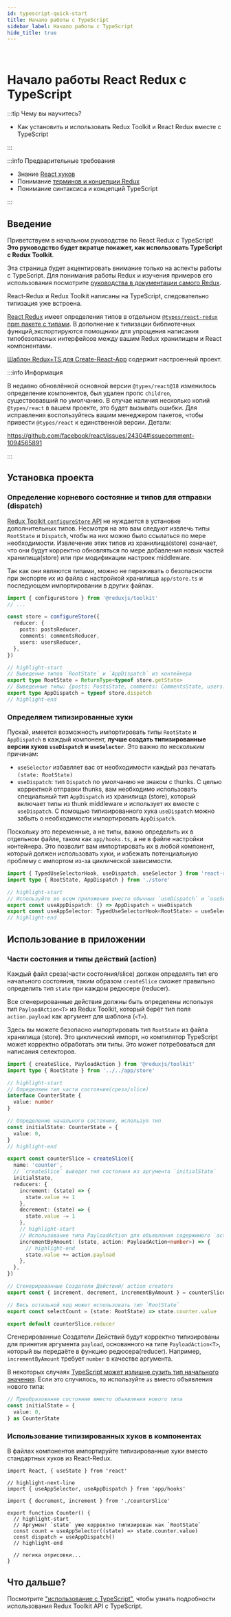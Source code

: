 ```yaml
---
id: typescript-quick-start
title: Начало работы с TypeScript
sidebar_label: Начало работы с TypeScript
hide_title: true
---
```


&nbsp;

# Начало работы React Redux с TypeScript

:::tip Чему вы научитесь?

<!-- - How to set up and use Redux Toolkit and React Redux with TypeScript -->
- Как установить и использовать Redux Toolkit и React Redux вместе с TypeScript

:::

:::info Предварительные требования

- Знание [React хуков](https://ru.reactjs.org/docs/hooks-intro.html)
- Понимание [терминов и концепции Redux](https://ru.redux.js.org/tutorials/fundamentals/part-2-concepts-data-flow)
- Понимание синтаксиса и концепций TypeScript

:::

## Введение

<!-- Welcome to the React Redux TypeScript Quick Start tutorial! **This tutorial will briefly show how to use TypeScript with Redux Toolkit**. -->
Приветствуем в начальном руководстве по React Redux с TypeScript! **Это руководство будет вкратце покажет, как использовать TypeScript с Redux Toolkit**.

<!-- This page focuses on just how to set up the TypeScript aspects . For explanations of what Redux is, how it works, and full examples of how to use Redux, see [the Redux core docs tutorials](https://redux.js.org/tutorials/index). -->
Эта страница будет акцентировать внимание только на аспекты работы с TypeScript. Для понимания работы Redux и изучения примеров его использования посмотрите [руководства в документации самого Redux](https://redux.js.org/tutorials/index). 

<!-- Both React-Redux and Redux Toolkit are already written in TypeScript, so their TS type definitions are built in. -->
React-Redux и Redux Toolkit написаны на TypeScript, следовательно типизация уже встроена.

<!-- [React Redux](https://react-redux.js.org) has its type definitions in a separate [`@types/react-redux` typedefs package](https://npm.im/@types/react-redux) on NPM. In addition to typing the library functions, the types also export some helpers to make it easier to write typesafe interfaces between your Redux store and your React components. -->
[React Redux](https://ru.react-redux.js.org) имеет определения типов в отдельном [`@types/react-redux` пpm пакете с типами](https://npm.im/@types/react-redux). В дополнение к типизации библиотечных функций,экспортируются помощники для упрощения написания типобезопасных интерфейсов между вашим Redux хранилищем и React компонентами.


<!-- The [Redux+TS template for Create-React-App](https://github.com/reduxjs/cra-template-redux-typescript) comes with a working example of these patterns already configured. -->
[Шаблон Redux+TS для Create-React-App](https://github.com/reduxjs/cra-template-redux-typescript) содержит настроенный проект.

:::info Информация

<!-- The recently updated `@types/react@18` major version has changed component definitions to remove having `children` as a prop by default. This causes errors if you have multiple copies of `@types/react` in your project. To fix this, tell your package manager to resolve `@types/react` to a single version. Details: -->
В недавно обновлённой основной версии `@types/react@18` изменилось определение компонентов, был удален пропс `children`, существовавший по умолчанию. В случае наличия несколько копий `@types/react` в вашем проекте, это будет вызывать ошибки. Для исправления воспользуйтесь вашим менеджером пакетов, чтобы привести `@types/react` к единственной версии. Детали:

https://github.com/facebook/react/issues/24304#issuecomment-1094565891

:::

## Установка проекта

<!-- ### Define Root State and Dispatch Types -->
### Определение корневого состояние и типов для отправки (dispatch)

<!-- [Redux Toolkit's `configureStore` API](https://redux-toolkit.js.org/api/configureStore) should not need any additional typings. You will, however, want to extract the `RootState` type and the `Dispatch` type so that they can be referenced as needed. Inferring these types from the store itself means that they correctly update as you add more state slices or modify middleware settings. -->
[Redux Toolkit `configureStore` API](https://redux-toolkit.js.org/api/configureStore) не нуждается в установке дополнительных типов. Несмотря на это вам следуют извлечь типы `RootState` и `Dispatch`, чтобы на них можно было ссылаться по мере необходимости. Извлечение этих типов из хранилища(store) означает, что они будут корректно обновляться по мере добавления новых частей хранилища(store) или при модификации настроек middleware.

<!-- Since those are types, it's safe to export them directly from your store setup file such as `app/store.ts` and import them directly into other files. -->
Так как они являются типами, можно не переживать о безопасности при экспорте их из файла с настройкой хранилища `app/store.ts` и последующем импортировании в других файлах.

```ts title="app/store.ts"
import { configureStore } from '@reduxjs/toolkit'
// ...

const store = configureStore({
  reducer: {
    posts: postsReducer,
    comments: commentsReducer,
    users: usersReducer,
  },
})

// highlight-start
// Выведение типов `RootState` и `AppDispatch` из контейнера
export type RootState = ReturnType<typeof store.getState>
// Выведенные типы: {posts: PostsState, comments: CommentsState, users: UsersState}
export type AppDispatch = typeof store.dispatch
// highlight-end
```

### Определяем типизированные хуки

<!-- While it's possible to import the `RootState` and `AppDispatch` types into each component, it's **better to create typed versions of the `useDispatch` and `useSelector` hooks for usage in your application**. . This is important for a couple reasons: -->
Пускай, имеется возможность импортировать типы `RootState` и `AppDispatch` в каждый компонент, **лучше создать типизированные версии хуков `useDispatch` и `useSelector`**. Это важно по нескольким причинам:

<!-- - For `useSelector`, it saves you the need to type `(state: RootState)` every time
- For `useDispatch`, the default `Dispatch` type does not know about thunks. In order to correctly dispatch thunks, you need to use the specific customized `AppDispatch` type from the store that includes the thunk middleware types, and use that with `useDispatch`. Adding a pre-typed `useDispatch` hook keeps you from forgetting to import `AppDispatch` where it's needed. -->
- `useSelector` избавляет вас от необходимости каждый раз печатать `(state: RootState)`
- `useDispatch`: тип `Dispatch` по умолчанию не знаком с thunks. С целью корректной отправки thunks, вам необходимо использовать специальный тип `AppDispatch` из хранилища (store), который включает типы из thunk middleware и использует их вместе с `useDispatch`. С помощью типизированного хука `useDispatch` можно забыть о необходимости импортировать `AppDispatch`.

<!-- Since these are actual variables, not types, it's important to define them in a separate file such as `app/hooks.ts`, not the store setup file. This allows you to import them into any component file that needs to use the hooks, and avoids potential circular import dependency issues. -->
Поскольку это переменные, а не типы, важно определить их в отдельном файле, таком как `app/hooks.ts`, а не в файле настройки контейнера. Это позволит вам импортировать их в любой компонент, который должен использовать хуки, и избежать потенциальную проблему с импортом из-за циклической зависимости.


```ts title="app/hooks.ts"
import { TypedUseSelectorHook, useDispatch, useSelector } from 'react-redux'
import type { RootState, AppDispatch } from './store'

// highlight-start
// Используйте во всем приложении вместо обычных `useDispatch` и `useSelector`
export const useAppDispatch: () => AppDispatch = useDispatch
export const useAppSelector: TypedUseSelectorHook<RootState> = useSelector
// highlight-end
```

## Использование в приложении

<!-- ### Define Slice State and Action Types -->
### Части состояния и типы действий (action)

<!-- Each slice file should define a type for its initial state value, so that `createSlice` can correctly infer the type of `state` in each case reducer. -->
Каждый файл среза(части состояния/slice) должен определять тип его начального состояния, таким образом `createSlice` сможет правильно определить тип `state` при каждом редюсере (reducer).

<!-- All generated actions should be defined using the `PayloadAction<T>` type from Redux Toolkit, which takes the type of the `action.payload` field as its generic argument. -->
Все сгенерированные действия должны быть определены используя тип `PayloadAction<T>` из Redux Toolkit, который берёт тип поля `action.payload` как аргумент для шаблона (`<T>`).

<!-- You can safely import the `RootState` type from the store file here. It's a circular import, but the TypeScript compiler can correctly handle that for types. This may be needed for use cases like writing selector functions. -->
Здесь вы можете безопасно импортировать тип `RootState` из файла хранилища (store). Это циклический импорт, но компилятор TypeScript может корректно обработать эти типы. Это может потребоваться для написания селекторов.

```ts title="features/counter/counterSlice.ts"
import { createSlice, PayloadAction } from '@reduxjs/toolkit'
import type { RootState } from '../../app/store'

// highlight-start
// Определяем тип части состояния(среза/slice)
interface CounterState {
  value: number
}

// Определение начального состояния, используя тип
const initialState: CounterState = {
  value: 0,
}
// highlight-end

export const counterSlice = createSlice({
  name: 'counter',
  // `createSlice` выведет тип состояния из аргумента `initialState`
  initialState,
  reducers: {
    increment: (state) => {
      state.value += 1
    },
    decrement: (state) => {
      state.value -= 1
    },
    // highlight-start
    // Использование типа PayloadAction для объявления содержимого `action.payload`
    incrementByAmount: (state, action: PayloadAction<number>) => {
      // highlight-end
      state.value += action.payload
    },
  },
})

// Сгенерированные Создатели Действий/ action creators
export const { increment, decrement, incrementByAmount } = counterSlice.actions

// Весь остальной код может использовать тип `RootState`
export const selectCount = (state: RootState) => state.counter.value

export default counterSlice.reducer
```

<!-- The generated action creators will be correctly typed to accept a `payload` argument based on the `PayloadAction<T>` type you provided for the reducer. For example, `incrementByAmount` requires a `number` as its argument. -->
Сгенерированные Создатели Действий будут корректно типизированы для принятия аргумента `payload`, основанного на типе `PayloadAction<T>`, который вы передаёте в функцию редюсера(reducer). Например, `incrementByAmount` требует `number` в качестве аргумента.

<!-- In some cases, [TypeScript may unnecessarily tighten the type of the initial state](https://github.com/reduxjs/redux-toolkit/pull/827). If that happens, you can work around it by casting the initial state using `as`, instead of declaring the type of the variable: -->
В некоторых случаях [TypeScript может излишне сузить тип начального значения](https://github.com/reduxjs/redux-toolkit/pull/827). Если это случилось, то используйте `as` вместо объявления нового типа:


```ts
// Преобразование состояние вместо объявления нового типа
const initialState = {
  value: 0,
} as CounterState
```

### Использование типизированных хуков в компонентах

<!-- In component files, import the pre-typed hooks instead of the standard hooks from React-Redux. -->
В файлах компонентов импортируйте типизированные хуки вместо стандартных хуков из React-Redux.

```tsx title="features/counter/Counter.tsx"
import React, { useState } from 'react'

// highlight-next-line
import { useAppSelector, useAppDispatch } from 'app/hooks'

import { decrement, increment } from './counterSlice'

export function Counter() {
  // highlight-start
  // Аргумент `state` уже корректно типизирован как `RootState`
  const count = useAppSelector((state) => state.counter.value)
  const dispatch = useAppDispatch()
  // highlight-end

  // логика отрисовки...
}
```

## Что дальше?

Посмотрите ["использование с TypeScript"](../using-react-redux/usage-with-typescript.md), чтобы узнать подробности использования Redux Toolkit API с TypeScript.
